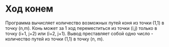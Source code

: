 # Ход конем
Программа вычисляет количество возможных путей коня из точки (1,1) в точку (n,m). Конь может за 1 ход переместиться из точки (i,j) только в точку (i+1, j+2) или (i+2, j+1). Вывод преставляет собой одно число - количество путей из точки (1,1) в точку (n, m).
